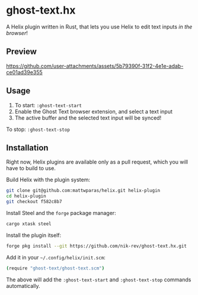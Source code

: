 # ghost-text.hx

A Helix plugin written in Rust, that lets you use Helix to edit text inputs *in the browser*!

## Preview

https://github.com/user-attachments/assets/5b79390f-31f2-4e1e-adab-ce01ad39e355

## Usage

1. To start: `:ghost-text-start` 
1. Enable the Ghost Text browser extension, and select a text input
1. The active buffer and the selected text input will be synced!

To stop: `:ghost-text-stop`

## Installation

Right now, Helix plugins are available only as a pull request, which you will have to build to use.

Build Helix with the plugin system:

```sh
git clone git@github.com:mattwparas/helix.git helix-plugin
cd helix-plugin
git checkout f582c8b7
```

Install Steel and the `forge` package manager:

```sh
cargo xtask steel
```

Install the plugin itself:

```sh
forge pkg install --git https://github.com/nik-rev/ghost-text.hx.git
```

<!-- You will also need to install the dylib manually ([this process will be simpler in the future](https://github.com/mattwparas/steel/pull/424)): -->

<!-- ```sh -->
<!-- cd ~/.steel/cog-sources/ghost-text.hx -->
<!-- cargo steel-lib -->
<!-- ``` -->

Add it in your `~/.config/helix/init.scm`:

```sh
(require "ghost-text/ghost-text.scm")
```

The above will add the `:ghost-text-start` and `:ghost-text-stop` commands automatically.
